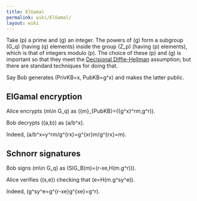 ```yaml
---
title: ElGamal
permalink: wiki/ElGamal/
layout: wiki
---
```


Take \(p\) a prime and \(g\) an integer. The powers of \(g\) form a
subgroup \(G_q\) (having \(q\) elements) inside the group \(Z_p\)
(having \(p\) elements), which is that of integers modulo \(p\). The
choice of these \(p\) and \(g\) is important so that they meet the
[Decisional
Diffie-Hellman](http://en.wikipedia.org/wiki/Decisional_Diffie%E2%80%93Hellman_assumption)
assumption; but there are standard techniques for doing that.

Say Bob generates \(PrivKB=x, PubKB=g^x\) and makes the latter public.

ElGamal encryption
------------------

  
Alice encrypts \(m\in G_q\) as \(\{m\}_{PubKB}=({g^x}^rm,g^r)\).

Bob decrypts \((a,b)\) as \(a/b^x\).

Indeed, \(a/b^x=y^rm/g^{rx}=g^{xr}m/g^{rx}=m\).

Schnorr signatures
------------------

  
Bob signs \(m\in G_q\) as \(SIG_B(m)=(r-xe,H(m.g^r))\).

Alice verifies \((s,e)\) checking that \(e=H(m.g^sy^e)\).

Indeed, \(g^sy^e=g^{r-xe}g^{xe}=g^r\).


